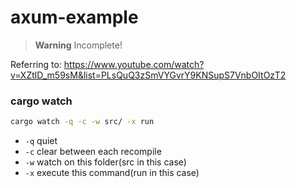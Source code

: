 # axum-example

> **Warning**
> Incomplete!

Referring to: https://www.youtube.com/watch?v=XZtlD_m59sM&list=PLsQuQ3zSmVYGvrY9KNSupS7VnbOItOzT2

### cargo watch

```bash
cargo watch -q -c -w src/ -x run
```

- `-q` quiet
- `-c` clear between each recompile
- `-w` watch on this folder(src in this case)
- `-x` execute this command(run in this case)
